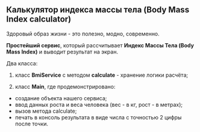 ## Калькулятор индекса массы тела (Body Mass Index calculator)
Здоровый образ жизни - это полезно, модно, современно.

**Простейший сервис**, который рассчитывает **Индекс Массы Тела (Body Mass
Index)** и выводит результат на экран.

Два класса:
1. класс **BmiService** с методом **calculate** - хранение логики расчёта;

2. класс **Main**, где продемонстрировано:
* создание объекта нашего сервиса;
* ввод данных роста и веса человека (вес - в кг, рост - в метрах);
* вызов метода calculate;
* печать в консоль результата в виде числа с точностью 2 цифры после точки.
